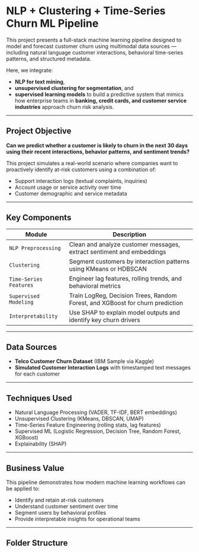 # NLP + Clustering + Time-Series Churn ML Pipeline

This project presents a full-stack machine learning pipeline designed to model and forecast customer churn using multimodal data sources — including natural language customer interactions, behavioral time-series patterns, and structured metadata.

Here, we  integrate:
- **NLP for text mining**,
- **unsupervised clustering for segmentation**, and
- **supervised learning models** to build a predictive system that mimics how enterprise teams in **banking, credit cards, and customer service industries** approach churn risk analysis.

---

## Project Objective

**Can we predict whether a customer is likely to churn in the next 30 days using their recent interactions, behavior patterns, and sentiment trends?**

This project simulates a real-world scenario where companies want to proactively identify at-risk customers using a combination of:
- Support interaction logs (textual complaints, inquiries)
- Account usage or service activity over time
- Customer demographic and service metadata

---

## Key Components

| Module | Description |
|--------|-------------|
| `NLP Preprocessing` | Clean and analyze customer messages, extract sentiment and embeddings |
| `Clustering` | Segment customers by interaction patterns using KMeans or HDBSCAN |
| `Time-Series Features` | Engineer lag features, rolling trends, and behavioral metrics |
| `Supervised Modeling` | Train LogReg, Decision Trees, Random Forest, and XGBoost for churn prediction |
| `Interpretability` | Use SHAP to explain model outputs and identify key churn drivers |

---

## Data Sources

- **Telco Customer Churn Dataset** (IBM Sample via Kaggle)  
- **Simulated Customer Interaction Logs** with timestamped text messages for each customer

---

## Techniques Used

- Natural Language Processing (VADER, TF-IDF, BERT embeddings)
- Unsupervised Clustering (KMeans, DBSCAN, UMAP)
- Time-Series Feature Engineering (rolling stats, lag features)
- Supervised ML (Logistic Regression, Decision Tree, Random Forest, XGBoost)
- Explainability (SHAP)

---

##  Business Value

This pipeline demonstrates how modern machine learning workflows can be applied to:
- Identify and retain at-risk customers
- Understand customer sentiment over time
- Segment users by behavioral profiles
- Provide interpretable insights for operational teams

---

## Folder Structure

